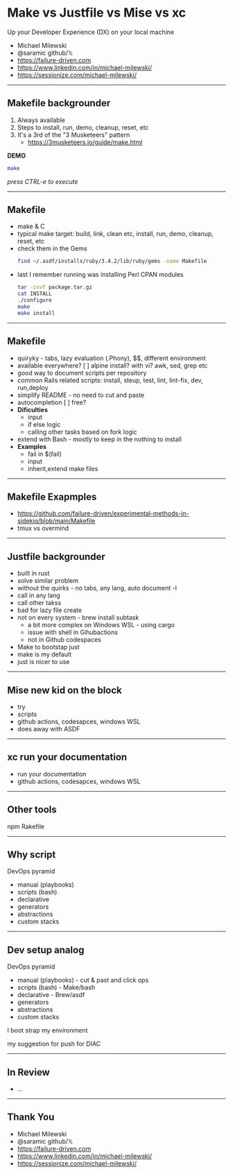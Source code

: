 # Make vs Justfile vs Mise vs xc

Up your Developer Experience (DX) on your local machine

- Michael Milewski
- @saramic github/𝕏
- https://failure-driven.com
- https://www.linkedin.com/in/michael-milewski/
- https://sessionize.com/michael-milewski/

---

## Makefile backgrounder

1. Always available
1. Steps to install, run, demo, cleanup, reset, etc
1. It's a 3rd of the "3 Musketeers" pattern
    - https://3musketeers.io/guide/make.html

**DEMO**

```bash
make
```

_press CTRL-e to execute_

---

## Makefile
- make & C
- typical make target: build, link, clean etc, install, run, demo, cleanup, reset, etc
- check them in the Gems
    ```bash
    find ~/.asdf/installs/ruby/3.4.2/lib/ruby/gems -name Makefile
    ```
- last I remember running was installing Perl CPAN modules
    ```bash
    tar -zxvf package.tar.gz
    cat INSTALL
    ./configure
    make
    make install
    ```

---
## Makefile
- quiryky - tabs, lazy evaluation (.Phony), $$, different environment
- available everywhere? [ ] alpine install? with vi? awk, sed, grep etc
- good way to document scripts per repository
- common Rails related scripts: install, steup, test, lint, lint-fix, dev, run,deploy
- simplify README - no need to cut and paste
- autocompletion [ ] free?
- **Dificulties**
    - input
    - if else logic
    - calling other tasks based on fork logic
- extend with Bash - mostly to keep in the nothing to install
- **Examples**
    - fail in $(fail)
    - input
    - inherit,extend make files

---

## Makefile Exapmples

- https://github.com/failure-driven/experimental-methods-in-sidekiq/blob/main/Makefile
- tmux vs overmind

---

## Justfile backgrounder
- built in rust
- solve similar problem
- without the quirks - no tabs, any lang, auto document -l
- call in any lang
- call other takss
- bad for lazy file create
- not on every system - brew install subtask
    - a bit more complex on Windows WSL - using cargo
    - issue with shell in Gihubactions
    - not in Github codespaces
- Make to bootstap just
- make is my default
- just is nicer to use

---

## Mise new kid on the block

- try
- scripts
- github actions, codesapces, windows WSL
- does away with ASDF

---

## xc run your documentation

- run your documentation
- github actions, codesapces, windows WSL

---

## Other tools

npm
Rakefile

---

## Why script

DevOps pyramid

- manual (playbooks)
- scripts (bash)
- declarative
- generators
- abstractions
- custom stacks

---

## Dev setup analog

DevOps pyramid

- manual (playbooks) - cut & past and click ops
- scripts (bash) - Make/bash
- declarative - Brew/asdf
- generators
- abstractions
- custom stacks

I boot strap my environment

my suggestion for push for DIAC

---

## In Review

- ...

---

## Thank You

- Michael Milewski
- @saramic github/𝕏
- https://failure-driven.com
- https://www.linkedin.com/in/michael-milewski/
- https://sessionize.com/michael-milewski/
